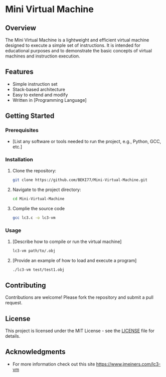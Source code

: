# Mini Virtual Machine

## Overview
The Mini Virtual Machine is a lightweight and efficient virtual machine designed to execute a simple set of instructions. It is intended for educational purposes and to demonstrate the basic concepts of virtual machines and instruction execution.

## Features
- Simple instruction set
- Stack-based architecture
- Easy to extend and modify
- Written in [Programming Language]

## Getting Started

### Prerequisites
- [List any software or tools needed to run the project, e.g., Python, GCC, etc.]

### Installation
1. Clone the repository:
    ```sh
    git clone https://github.com/BEKI77/Mini-Virtual-Machine.git
    ```
2. Navigate to the project directory:
    ```sh
    cd Mini-Virtual-Machine
    ```
3. Complie the source code
    ```sh
    gcc lc3.c -o lc3-vm
    ```

### Usage
1. [Describe how to compile or run the virtual machine]
    ```sh
    lc3-vm path/to/.obj
    ```
2. [Provide an example of how to load and execute a program]
    ```sh
    ./lc3-vm test/test1.obj 
    ```


## Contributing
Contributions are welcome! Please fork the repository and submit a pull request.

## License
This project is licensed under the MIT License - see the [LICENSE](LICENSE) file for details.

## Acknowledgments
- For more information check out this site https://www.jmeiners.com/lc3-vm
